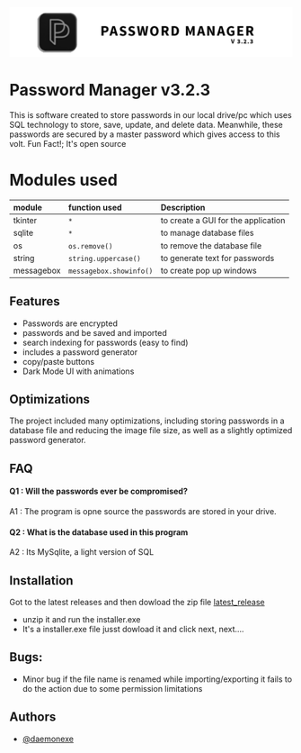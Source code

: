 
![Logo](https://raw.githubusercontent.com/daemonexe/daemonexe/main/TEMPLATE.png)


# Password Manager v3.2.3

This is software created to store passwords in our local drive/pc which uses SQL technology to store, save, update, and delete data. Meanwhile, these passwords are secured by a master password which gives access to this volt. Fun Fact!; It's open source 

# Modules used 
| module | function used     | Description                       |
| :-------- | :------- | :-------------------------------- |
| tkinter      | `*` | to create a GUI for the application |
| sqlite      | `*` | to manage database files  |
| os      | `os.remove()` | to remove the database file |
| string      | `string.uppercase()` | to generate text for passwords  |
| messagebox      | `messagebox.showinfo()` | to create pop up windows |

## Features

- Passwords are encrypted 
- passwords and be saved and imported 
- search indexing for passwords (easy to find)
- includes a password generator 
- copy/paste buttons 
- Dark Mode UI with animations 

## Optimizations

The project included many optimizations, including storing passwords in a database file and reducing the image file size, as well as a slightly optimized password generator.

## FAQ

#### Q1 : Will the passwords ever be compromised?

A1 : The program is opne source the passwords are stored in your drive.

#### Q2 : What is the database used in this program

A2 : Its MySqlite, a light version of SQL


## Installation

Got to the latest releases and then dowload the zip file [latest_release](https://github.com/daemonexe)
- unzip it and run the installer.exe
- It's a installer.exe file jusst dowload it and click next, next....







## Bugs:
- Minor bug if the file name is renamed while importing/exporting it fails to do the action due to some permission limitations 


## Authors

- [@daemonexe](https://github.com/daemonexe)

